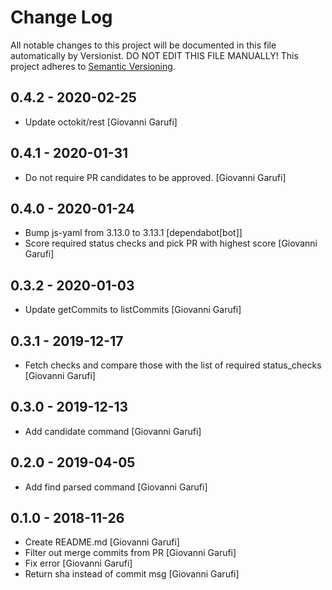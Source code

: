 # Change Log

All notable changes to this project will be documented in this file
automatically by Versionist. DO NOT EDIT THIS FILE MANUALLY!
This project adheres to [Semantic Versioning](http://semver.org/).

## 0.4.2 - 2020-02-25

* Update octokit/rest [Giovanni Garufi]

## 0.4.1 - 2020-01-31

* Do not require PR candidates to be approved. [Giovanni Garufi]

## 0.4.0 - 2020-01-24

* Bump js-yaml from 3.13.0 to 3.13.1 [dependabot[bot]]
* Score required status checks and pick PR with highest score [Giovanni Garufi]

## 0.3.2 - 2020-01-03

* Update getCommits to listCommits [Giovanni Garufi]

## 0.3.1 - 2019-12-17

* Fetch checks and compare those with the list of required status_checks [Giovanni Garufi]

## 0.3.0 - 2019-12-13

* Add candidate command [Giovanni Garufi]

## 0.2.0 - 2019-04-05

* Add find parsed command [Giovanni Garufi]

## 0.1.0 - 2018-11-26

* Create README.md [Giovanni Garufi]
* Filter out merge commits from PR [Giovanni Garufi]
* Fix error [Giovanni Garufi]
* Return sha instead of commit msg [Giovanni Garufi]
